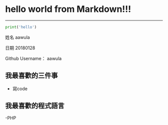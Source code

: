 # hello world from Markdown!!!


----


~~~python
print('hello')
~~~

姓名
aawula

日期
20180128

Github Username：
aawula



我最喜歡的三件事
----------------------------
- 寫code

我最喜歡的程式語言
------------------------
-PHP